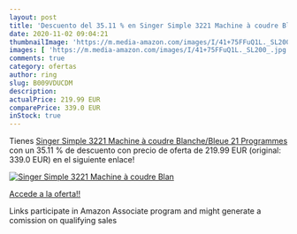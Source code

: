 ```yaml
---
layout: post
title: 'Descuento del 35.11 % en Singer Simple 3221 Machine à coudre Blan'
date: 2020-11-02 09:04:21
thumbnailImage: 'https://m.media-amazon.com/images/I/41+75FFuQ1L._SL200_.jpg'
images: [ 'https://m.media-amazon.com/images/I/41+75FFuQ1L._SL200_.jpg' ]
comments: true
category: ofertas
author: ring
slug: B009VDUCDM
description:
actualPrice: 219.99 EUR
comparePrice: 339.0 EUR
inStock: true
---
```


Tienes [Singer Simple 3221 Machine à coudre Blanche/Bleue 21 Programmes](https://www.amazon.fr/dp/B009VDUCDM/?tag=tolees0d-21) con un 35.11 % de descuento con precio de oferta de 219.99 EUR (original: 339.0 EUR) en el siguiente enlace!

[![Singer Simple 3221 Machine à coudre Blan](https://m.media-amazon.com/images/I/41+75FFuQ1L._SL200_.jpg)](https://www.amazon.fr/dp/B009VDUCDM/?tag=tolees0d-21)

[Accede a la oferta!!](https://www.amazon.fr/dp/B009VDUCDM/?tag=tolees0d-21)

Links participate in Amazon Associate program and might generate a comission on qualifying sales


